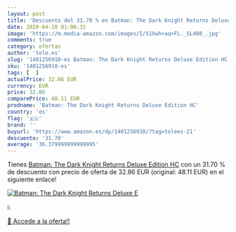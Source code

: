 ```yaml
---
layout: post
title: 'Descuento del 31.70 % en Batman: The Dark Knight Returns Deluxe E'
date: 2020-04-18 01:06:31
image: 'https://m.media-amazon.com/images/I/51Xwh+aq+FL._SL400_.jpg'
comments: true
category: ofertas
author: 'tole.es'
slug: '1401256910-es Batman: The Dark Knight Returns Deluxe Edition HC'
sku: '1401256910-es'
tags: [  ]
actualPrice: 32.86 EUR
currency: EUR
price: 32.86
comparePrice: 48.11 EUR
prodname: 'Batman: The Dark Knight Returns Deluxe Edition HC'
country: 'es'
flag: '🇪🇸'
brand: ''
buyurl: 'https://www.amazon.es/dp/1401256910/?tag=tolees-21'
descuento: '31.70'
average: '36.379999999999995'
---
```


Tienes [Batman: The Dark Knight Returns Deluxe Edition HC](https://www.amazon.es/dp/1401256910/?tag=tolees-21) con un 31.70 % de descuento con precio de oferta de 32.86 EUR (original: 48.11 EUR) en el siguiente enlace!

[![Batman: The Dark Knight Returns Deluxe E](https://m.media-amazon.com/images/I/51Xwh+aq+FL._SL400_.jpg)](https://www.amazon.es/dp/1401256910/?tag=tolees-21)

ℹ️:


[🛒 Accede a la oferta!!](https://www.amazon.es/dp/1401256910/?tag=tolees-21)
